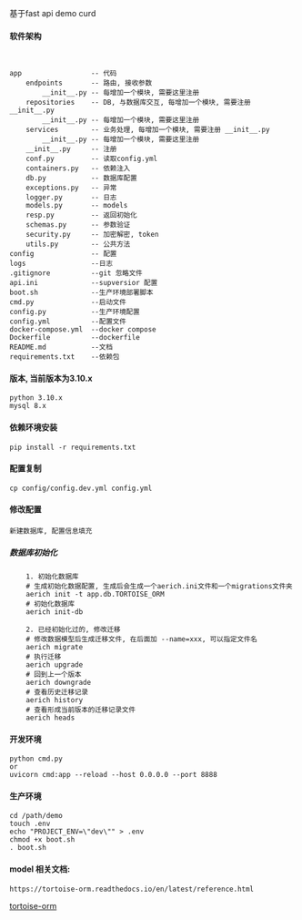 基于fast api  demo curd

#### 软件架构
```text


app                 -- 代码
    endpoints       -- 路由, 接收参数
        __init__.py -- 每增加一个模块, 需要这里注册
    repositories    -- DB, 与数据库交互, 每增加一个模块, 需要注册 __init__.py
        __init__.py -- 每增加一个模块, 需要这里注册
    services        -- 业务处理, 每增加一个模块, 需要注册 __init__.py
        __init__.py -- 每增加一个模块, 需要这里注册
    __init__.py     -- 注册
    conf.py         -- 读取config.yml
    containers.py   -- 依赖注入
    db.py           -- 数据库配置
    exceptions.py   -- 异常
    logger.py       -- 日志
    models.py       -- models
    resp.py         -- 返回初始化
    schemas.py      -- 参数验证
    security.py     -- 加密解密, token
    utils.py        -- 公共方法
config              -- 配置
logs                --日志
.gitignore          --git 忽略文件
api.ini             --supversior 配置
boot.sh             --生产环境部署脚本
cmd.py              --启动文件
config.py           --生产环境配置
config.yml          --配置文件
docker-compose.yml  --docker compose
Dockerfile          --dockerfile
README.md           --文档
requirements.txt    --依赖包

```

#### 版本, 当前版本为3.10.x
```shell
python 3.10.x
mysql 8.x
```

#### 依赖环境安装
```shell
pip install -r requirements.txt
```

#### 配置复制
```shell
cp config/config.dev.yml config.yml
```

#### 修改配置
```text
新建数据库, 配置信息填充
```

##### 数据库初始化
```shell
    1. 初始化数据库
    # 生成初始化数据配置, 生成后会生成一个aerich.ini文件和一个migrations文件夹
    aerich init -t app.db.TORTOISE_ORM
    # 初始化数据库
    aerich init-db
    
    2. 已经初始化过的, 修改迁移
    # 修改数据模型后生成迁移文件, 在后面加 --name=xxx, 可以指定文件名
    aerich migrate
    # 执行迁移
    aerich upgrade
    # 回到上一个版本
    aerich downgrade
    # 查看历史迁移记录
    aerich history
    # 查看形成当前版本的迁移记录文件
    aerich heads
```

#### 开发环境
```shell
python cmd.py 
or 
uvicorn cmd:app --reload --host 0.0.0.0 --port 8888
```

####  生产环境
```text
cd /path/demo
touch .env
echo "PROJECT_ENV=\"dev\"" > .env
chmod +x boot.sh
. boot.sh
```

#### model 相关文档:
```text
https://tortoise-orm.readthedocs.io/en/latest/reference.html
```
[tortoise-orm](https://tortoise-orm.readthedocs.io/en/latest/reference.html)

